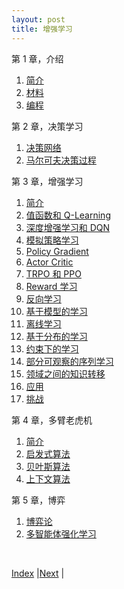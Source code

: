 ```yaml
---
layout: post
title: 增强学习
---
```


第 1 章，介绍
1. [简介](0-intro)
1. [材料](1-resource)
1. [编程](2-coding)

第 2 章，决策学习
1. [决策网络](3-dec-net)
1. [马尔可夫决策过程](5-mdp)

第 3 章，增强学习
1. [简介](6-rl-intro)
1. [值函数和 Q-Learning](7-rl-q-learn)
1. [深度增强学习和 DQN](9-drl-dqn)
1. [模拟策略学习](10-imitation)
1. [Policy Gradient](11-pg)
1. [Actor Critic](13-actor-critic)
1. [TRPO 和 PPO](15-trpo)
1. [Reward 学习](17-reward)
1. [反向学习](18-irl)
1. [基于模型的学习](19-model-rl)
1. [离线学习](20-offline-rl)
1. [基于分布的学习](21-distributional-rl)
1. [约束下的学习](23-constrained-rl)
1. [部分可观察的序列学习](29-seq-rl)
1. [领域之间的知识转移](33-transfer)
1. [应用](41-app)
1. [挑战](51-advanced)

第 4 章，多臂老虎机
1. [简介](81-mab-intro)
1. [启发式算法](83-mab)
1. [贝叶斯算法](85-bayes-bandit)
1. [上下文算法](87-context-bandit)

第 5 章，博弈
1. [博弈论](91-game)
2. [多智能体强化学习](101-multi-agent)

<br/>

[Index](../) |[Next](0-intro) |
